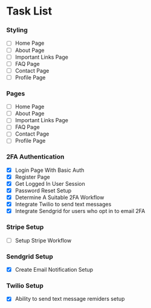 # Task List

### Styling
- [ ] Home Page
- [ ] About Page
- [ ] Important Links Page 
- [ ] FAQ Page 
- [ ] Contact Page
- [ ] Profile Page

### Pages
- [ ] Home Page
- [ ] About Page
- [ ] Important Links Page 
- [ ] FAQ Page 
- [ ] Contact Page
- [ ] Profile Page

### 2FA Authentication
- [x] Login Page With Basic Auth
- [x] Register Page
- [x] Get Logged In User Session 
- [x] Password Reset Setup
- [x] Determine A Suitable 2FA Workflow 
- [x] Integrate Twilio to send text messages
- [x] Integrate Sendgrid for users who opt in to email 2FA

### Stripe Setup
- [ ] Setup Stripe Workflow

### Sendgrid Setup
- [x] Create Email Notification Setup

### Twilio Setup
- [x] Ability to send text message remiders setup





